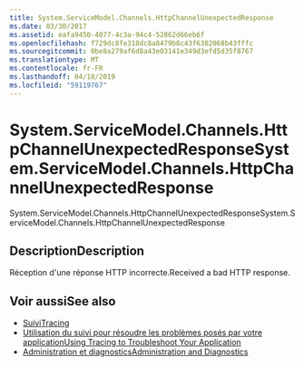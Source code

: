 ```yaml
---
title: System.ServiceModel.Channels.HttpChannelUnexpectedResponse
ms.date: 03/30/2017
ms.assetid: eafa9450-4077-4c3a-94c4-52862d66eb6f
ms.openlocfilehash: f729dc8fe318dc8a8479b8c43f6382068b43fffc
ms.sourcegitcommit: 0be8a279af6d8a43e03141e349d3efd5d35f8767
ms.translationtype: MT
ms.contentlocale: fr-FR
ms.lasthandoff: 04/18/2019
ms.locfileid: "59119767"
---
```

# <a name="systemservicemodelchannelshttpchannelunexpectedresponse"></a><span data-ttu-id="ff9ff-102">System.ServiceModel.Channels.HttpChannelUnexpectedResponse</span><span class="sxs-lookup"><span data-stu-id="ff9ff-102">System.ServiceModel.Channels.HttpChannelUnexpectedResponse</span></span>
<span data-ttu-id="ff9ff-103">System.ServiceModel.Channels.HttpChannelUnexpectedResponse</span><span class="sxs-lookup"><span data-stu-id="ff9ff-103">System.ServiceModel.Channels.HttpChannelUnexpectedResponse</span></span>  
  
## <a name="description"></a><span data-ttu-id="ff9ff-104">Description</span><span class="sxs-lookup"><span data-stu-id="ff9ff-104">Description</span></span>  
 <span data-ttu-id="ff9ff-105">Réception d'une réponse HTTP incorrecte.</span><span class="sxs-lookup"><span data-stu-id="ff9ff-105">Received a bad HTTP response.</span></span>  
  
## <a name="see-also"></a><span data-ttu-id="ff9ff-106">Voir aussi</span><span class="sxs-lookup"><span data-stu-id="ff9ff-106">See also</span></span>

- [<span data-ttu-id="ff9ff-107">Suivi</span><span class="sxs-lookup"><span data-stu-id="ff9ff-107">Tracing</span></span>](../../../../../docs/framework/wcf/diagnostics/tracing/index.md)
- [<span data-ttu-id="ff9ff-108">Utilisation du suivi pour résoudre les problèmes posés par votre application</span><span class="sxs-lookup"><span data-stu-id="ff9ff-108">Using Tracing to Troubleshoot Your Application</span></span>](../../../../../docs/framework/wcf/diagnostics/tracing/using-tracing-to-troubleshoot-your-application.md)
- [<span data-ttu-id="ff9ff-109">Administration et diagnostics</span><span class="sxs-lookup"><span data-stu-id="ff9ff-109">Administration and Diagnostics</span></span>](../../../../../docs/framework/wcf/diagnostics/index.md)
